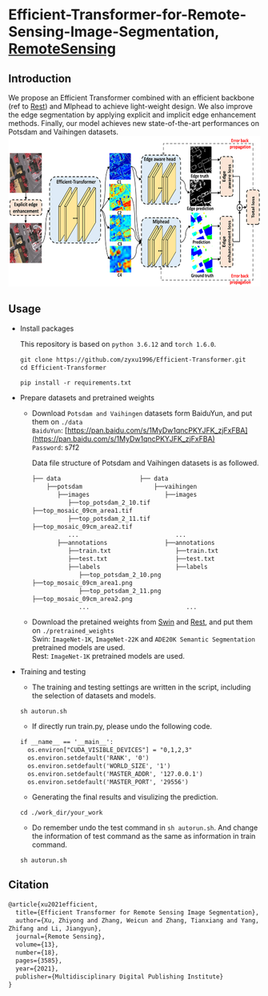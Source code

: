 # Efficient-Transformer-for-Remote-Sensing-Image-Segmentation, [RemoteSensing](https://www.mdpi.com/2072-4292/13/18/3585)
## Introduction 
We propose an Efficient Transformer combined with an efficient backbone (ref to [Rest](https://arxiv.org/pdf/2105.13677v3.pdf)) and Mlphead to achieve light-weight design. We also improve the edge segmentation by applying explicit and implicit edge enhancement methods. Finally, our model achieves new state-of-the-art performances on Potsdam and Vaihingen datasets.   
<img src="Efficient-Transformer.png" width="600" height="300" alt="Efficient-Transformer Framework"/><br/>
## Usage
* Install packages  

  This repository is based on `python 3.6.12` and `torch 1.6.0`.  
  
  ```
  git clone https://github.com/zyxu1996/Efficient-Transformer.git
  cd Efficient-Transformer  
  ```
  ```
  pip install -r requirements.txt
  ```
* Prepare datasets and pretrained weights  

  * Download `Potsdam and Vaihingen` datasets form BaiduYun, and put them on `./data `   
    `BaiduYun`: [https://pan.baidu.com/s/1MyDw1qncPKYJFK_zjFxFBA](https://pan.baidu.com/s/1MyDw1qncPKYJFK_zjFxFBA)  
    `Password`: s7f2 
    
    Data file structure of Potsdam and Vaihingen datasets is as followed.  
    ```
    ├── data                      ├── data
        ├──potsdam                    ├──vaihingen
           ├──images                     ├──images
              ├──top_potsdam_2_10.tif       ├──top_mosaic_09cm_area1.tif
              ├──top_potsdam_2_11.tif       ├──top_mosaic_09cm_area2.tif
              ...                           ...
           ├──annotations                ├──annotations
              ├──train.txt                  ├──train.txt
              ├──test.txt                   ├──test.txt
              ├──labels                     ├──labels
                 ├──top_potsdam_2_10.png       ├──top_mosaic_09cm_area1.png
                 ├──top_potsdam_2_11.png       ├──top_mosaic_09cm_area2.png
                 ...                           ...
    ```
  
  * Download the pretained weights from [Swin](https://github.com/microsoft/Swin-Transformer) and [Rest](https://github.com/wofmanaf/ResT), and put them on `./pretrained_weights`    
    Swin: `ImageNet-1K`, `ImageNet-22K` and `ADE20K Semantic Segmentation` pretrained models are used.  
    Rest: `ImageNet-1K` pretrained models are used.  
    
* Training and testing 

  * The training and testing settings are written in the script, including the selection of datasets and models.    
  ```
  sh autorun.sh
  ```
  * If directly run train.py, please undo the following code.
  ```
  if __name__ == '__main__':
    os.environ["CUDA_VISIBLE_DEVICES"] = "0,1,2,3"
    os.environ.setdefault('RANK', '0')
    os.environ.setdefault('WORLD_SIZE', '1')
    os.environ.setdefault('MASTER_ADDR', '127.0.0.1')
    os.environ.setdefault('MASTER_PORT', '29556')
  ```
  * Generating the final results and visulizing the prediction.   
  ```
  cd ./work_dir/your_work
  ```
  * Do remember undo the test command in `sh autorun.sh`. And change the information of test command as the same as information in train command.  
  ```
  sh autorun.sh
  ```
  
## Citation
```
@article{xu2021efficient,
  title={Efficient Transformer for Remote Sensing Image Segmentation},
  author={Xu, Zhiyong and Zhang, Weicun and Zhang, Tianxiang and Yang, Zhifang and Li, Jiangyun},
  journal={Remote Sensing},
  volume={13},
  number={18},
  pages={3585},
  year={2021},
  publisher={Multidisciplinary Digital Publishing Institute}
}
```

    
    
  
